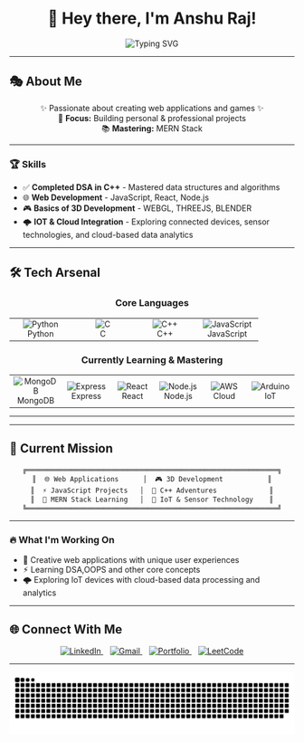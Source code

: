 <div align="center">

# 🚀 Hey there, I'm Anshu Raj!  
<img src="https://readme-typing-svg.herokuapp.com?font=Fira+Code&size=22&duration=3000&pause=1000&color=00D9FF&center=true&vCenter=true&width=435&lines=I+code+sometimes...;Web+Development+%7C+Game+Creation;Building+Digital+Experiences" alt="Typing SVG" />

</div>

---

## 🎭 About Me

<div align="center">

✨ Passionate about creating web applications and games ✨  
🎯 **Focus:** Building personal & professional projects  
📚 **Mastering:** MERN Stack
</div>

---

### 🏆 Skills

- ✅ **Completed DSA in C++** - Mastered data structures and algorithms  
- 🌐 **Web Development** - JavaScript, React, Node.js  
- 🎮 **Basics of 3D Development** - WEBGL, THREEJS, BLENDER
- 🌩️ **IOT & Cloud Integration** - Exploring connected devices, sensor technologies, and cloud-based data analytics

---

## 🛠️ Tech Arsenal

<div align="center">

### Core Languages

<table><tr>
  <td align="center" width="96">
    <img src="https://skillicons.dev/icons?i=python" width="48" alt="Python" /><br>Python
  </td>
  <td align="center" width="96">
    <img src="https://skillicons.dev/icons?i=c" width="48" alt="C" /><br>C
  </td>
  <td align="center" width="96">
    <img src="https://skillicons.dev/icons?i=cpp" width="48" alt="C++" /><br>C++
  </td>
  <td align="center" width="96">
    <img src="https://skillicons.dev/icons?i=js" width="48" alt="JavaScript" /><br>JavaScript
  </td>
  
</tr></table>

### Currently Learning & Mastering

<table><tr>
  <td align="center" width="96">
    <img src="https://skillicons.dev/icons?i=mongodb" width="48" alt="MongoDB" /><br>MongoDB
  </td>
  <td align="center" width="96">
    <img src="https://skillicons.dev/icons?i=express" width="48" alt="Express" /><br>Express
  </td>
  <td align="center" width="96">
    <img src="https://skillicons.dev/icons?i=react" width="48" alt="React" /><br>React
  </td>
  <td align="center" width="96">
    <img src="https://skillicons.dev/icons?i=nodejs" width="48" alt="Node.js" /><br>Node.js
  </td>
  <td align="center" width="96">
    <img src="https://skillicons.dev/icons?i=aws" width="48" alt="AWS" /><br>Cloud
  </td>
  <td align="center" width="96">
        <img src="https://skillicons.dev/icons?i=arduino" width="48" height="48" alt="Arduino" />
        <br>IoT
    </td>
</tr></table>

</div>

---


</div>

---

## 🎯 Current Mission

<div align="center">

    
```ascii
╔══════════════════════════════════════════════════════════════╗
║  🌐 Web Applications      │  🎮 3D Development           ║
║  ⚡ JavaScript Projects   │  🔧 C++ Adventures             ║
║  📱 MERN Stack Learning   │  🔗 IoT & Sensor Technology    ║
╚══════════════════════════════════════════════════════════════╝
```
</div>

---

### 🔥 What I'm Working On

- 🌟 Creative web applications with unique user experiences  
- ⚡︎  Learning DSA,OOPS and other core concepts 
- 🌩️ Exploring IoT devices with cloud-based data processing and analytics
---

## 🌐 Connect With Me

<div align=center>

<a href=https://www.linkedin.com/in/anshu-raj-tech/ target=_blank>
  <img src=https://img.shields.io/badge/LinkedIn-0077B5?style=for-the-badge&logo=linkedin&logoColor=white alt=LinkedIn Badge/>
</a>
&nbsp;&nbsp;
<a href=https://mail.google.com/mail/u/0/?to=rajanshu2123@gmail.com&fs=1&tf=cm target=_blank>
  <img src=https://img.shields.io/badge/Email-EA4335?style=for-the-badge&logo=gmail&logoColor=white alt=Gmail Badge/>
</a>
&nbsp;&nbsp;
<a href=https://portfoliobyar.netlify.app/ target=_blank>
  <img src=https://img.shields.io/badge/Portfolio-FF5722?style=for-the-badge&logo=google-chrome&logoColor=white alt=Portfolio Badge/>
</a>
&nbsp;&nbsp;
<a href=https://leetcode.com/YOUR_USERNAME target=_blank>
  <img src=https://img.shields.io/badge/LeetCode-FFA116?style=for-the-badge&logo=leetcode&logoColor=black alt=LeetCode Badge/>
</a>

</div>


---

<div align="center">

<img src="https://raw.githubusercontent.com/platane/snk/output/github-contribution-grid-snake-dark.svg" alt="Snake animation" />

</div>
